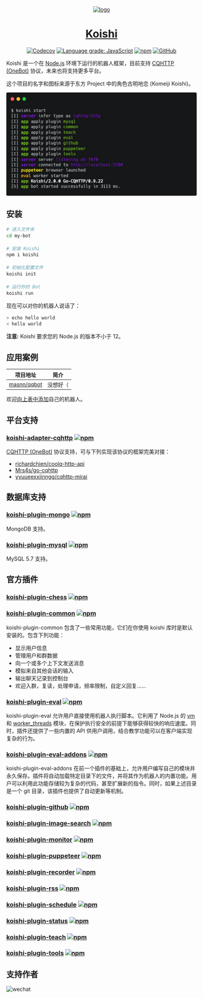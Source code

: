 <div align="center">
  <a href="https://koishi.js.org/" target="_blank">
    <img width="160" src="https://koishi.js.org/koishi.png" alt="logo">
  </a>
  <h1 id="koishi"><a href="https://koishi.js.org/" target="_blank">Koishi</a></h1>

[![Codecov](https://img.shields.io/codecov/c/github/koishijs/koishi?style=flat-square)](https://codecov.io/gh/koishijs/koishi)
[![Language grade: JavaScript](https://img.shields.io/lgtm/grade/javascript/g/koishijs/koishi.svg?style=flat-square)](https://lgtm.com/projects/g/koishijs/koishi/context:javascript)
[![npm](https://img.shields.io/npm/v/koishi?style=flat-square)](https://www.npmjs.com/package/koishi)
[![GitHub](https://img.shields.io/github/license/koishijs/koishi?style=flat-square)](https://github.com/koishijs/koishi/blob/master/LICENSE)

</div>

Koishi 是一个在 [Node.js](https://nodejs.org/) 环境下运行的机器人框架，目前支持 [CQHTTP (OneBot)](https://github.com/howmanybots/onebot) 协议，未来也将支持更多平台。

这个项目的名字和图标来源于东方 Project 中的角色古明地恋 (Komeiji Koishi)。

![demo](./.github/demo.png)

## 安装

```sh
# 进入文件夹
cd my-bot

# 安装 Koishi
npm i koishi

# 初始化配置文件
koishi init

# 运行你的 Bot
koishi run
```

现在可以对你的机器人说话了：

```sh
> echo hello world
< hello world
```

**注意:** Koishi 要求您的 Node.js 的版本不小于 12。

## 应用案例

| 项目地址 | <span align="center">简介</span> |
|:-:|:-:|
| [masnn/qqbot](https://github.com/masnn/qqbot) | 没想好（ |

欢迎[向上表中添加](https://github.com/koishijs/koishi/edit/master/README.md)自己的机器人。

## 平台支持

### [koishi-adapter-cqhttp](./packages/adapter-cqhttp) [![npm](https://img.shields.io/npm/v/koishi-adapter-cqhttp?style=flat-square)](https://www.npmjs.com/package/koishi-adapter-cqhttp)

[CQHTTP (OneBot)](https://github.com/howmanybots/onebot) 协议支持，可与下列实现该协议的框架完美对接：

- [richardchien/coolq-http-api](https://github.com/richardchien/coolq-http-api)
- [Mrs4s/go-cqhttp](https://github.com/Mrs4s/go-cqhttp)
- [yyuueexxiinngg/cqhttp-mirai](https://github.com/yyuueexxiinngg/cqhttp-mirai)

## 数据库支持

### [koishi-plugin-mongo](./packages/plugin-mongo) [![npm](https://img.shields.io/npm/v/koishi-plugin-mongo?style=flat-square)](https://www.npmjs.com/package/koishi-plugin-mongo)

MongoDB 支持。

### [koishi-plugin-mysql](./packages/plugin-mysql) [![npm](https://img.shields.io/npm/v/koishi-plugin-mysql?style=flat-square)](https://www.npmjs.com/package/koishi-plugin-mysql)

MySQL 5.7 支持。

## 官方插件

### [koishi-plugin-chess](./packages/plugin-chess) [![npm](https://img.shields.io/npm/v/koishi-plugin-chess/next?style=flat-square)](https://www.npmjs.com/package/koishi-plugin-chess)

### [koishi-plugin-common](./packages/plugin-common) [![npm](https://img.shields.io/npm/v/koishi-plugin-common/next?style=flat-square)](https://www.npmjs.com/package/koishi-plugin-common)

koishi-plugin-common 包含了一些常用功能，它们在你使用 koishi 库时是默认安装的。包含下列功能：

- 显示用户信息
- 管理用户和群数据
- 向一个或多个上下文发送消息
- 模拟来自其他会话的输入
- 输出聊天记录到控制台
- 欢迎入群，复读，处理申请，频率限制，自定义回复……

### [koishi-plugin-eval](https://koishi.js.org/plugins/eval.html) [![npm](https://img.shields.io/npm/v/koishi-plugin-eval/next?style=flat-square)](https://www.npmjs.com/package/koishi-plugin-eval)

koishi-plugin-eval 允许用户直接使用机器人执行脚本。它利用了 Node.js 的 [vm](https://nodejs.org/api/vm.html) 和 [worker_threads](https://nodejs.org/api/worker_threads.html) 模块，在保护执行安全的前提下能够获得较快的响应速度。同时，插件还提供了一些内置的 API 供用户调用，结合教学功能可以在客户端实现复杂的行为。

### [koishi-plugin-eval-addons](https://koishi.js.org/plugins/eval.html) [![npm](https://img.shields.io/npm/v/koishi-plugin-eval-addons/next?style=flat-square)](https://www.npmjs.com/package/koishi-plugin-eval-addons)

koishi-plugin-eval-addons 在前一个插件的基础上，允许用户编写自己的模块并永久保存。插件将自动加载特定目录下的文件，并将其作为机器人的内置功能。用户可以利用此功能存储较为复杂的代码，甚至扩展新的指令。同时，如果上述目录是一个 git 目录，该插件也提供了自动更新等机制。

### [koishi-plugin-github](./packages/plugin-github) [![npm](https://img.shields.io/npm/v/koishi-plugin-github/next?style=flat-square)](https://www.npmjs.com/package/koishi-plugin-github)

### [koishi-plugin-image-search](./packages/plugin-image-search) [![npm](https://img.shields.io/npm/v/koishi-plugin-image-search?style=flat-square)](https://www.npmjs.com/package/koishi-plugin-image-search)

### [koishi-plugin-monitor](./packages/plugin-monitor) [![npm](https://img.shields.io/npm/v/koishi-plugin-monitor/next?style=flat-square)](https://www.npmjs.com/package/koishi-plugin-monitor)

### [koishi-plugin-puppeteer](./packages/plugin-puppeteer) [![npm](https://img.shields.io/npm/v/koishi-plugin-puppeteer?style=flat-square)](https://www.npmjs.com/package/koishi-plugin-puppeteer)

### [koishi-plugin-recorder](./packages/plugin-recorder) [![npm](https://img.shields.io/npm/v/koishi-plugin-recorder/next?style=flat-square)](https://www.npmjs.com/package/koishi-plugin-recorder)

### [koishi-plugin-rss](./packages/plugin-rss) [![npm](https://img.shields.io/npm/v/koishi-plugin-rss?style=flat-square)](https://www.npmjs.com/package/koishi-plugin-rss)

### [koishi-plugin-schedule](./packages/plugin-schedule) [![npm](https://img.shields.io/npm/v/koishi-plugin-schedule?style=flat-square)](https://www.npmjs.com/package/koishi-plugin-schedule)

### [koishi-plugin-status](./packages/plugin-status) [![npm](https://img.shields.io/npm/v/koishi-plugin-status/next?style=flat-square)](https://www.npmjs.com/package/koishi-plugin-status)

### [koishi-plugin-teach](./packages/plugin-teach) [![npm](https://img.shields.io/npm/v/koishi-plugin-teach?style=flat-square)](https://www.npmjs.com/package/koishi-plugin-teach)

### [koishi-plugin-tools](./packages/plugin-tools) [![npm](https://img.shields.io/npm/v/koishi-plugin-tools?style=flat-square)](https://www.npmjs.com/package/koishi-plugin-tools)

## 支持作者

<img src="./.github/wechat.png" alt="wechat" width="320">
